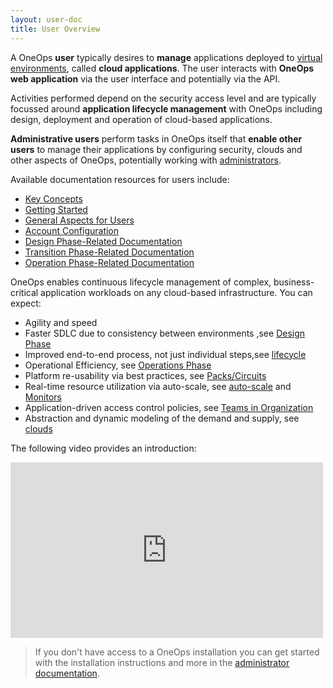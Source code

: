 ```yaml
---
layout: user-doc
title: User Overview
---
```


A OneOps __user__ typically desires to __manage__ applications deployed to 
[virtual environments](https://en.wikipedia.org/wiki/Virtual_environment_software), called __cloud applications__.
The user interacts with __OneOps web application__ via the user interface and potentially via the API.

Activities performed depend on the security access level and are typically focussed around __application lifecycle 
management__ with OneOps including design, deployment and operation of cloud-based applications.

__Administrative users__ perform tasks in OneOps itself that __enable other users__ to manage their applications by 
configuring security, clouds and other aspects of OneOps, potentially working 
with [administrators](/admin/index.html).

Available documentation resources for users include:

- [Key Concepts](./general/key-concepts.html)
- [Getting Started](./general/getting-started.html)
- [General Aspects for Users](./general/index.html)
- [Account Configuration](./account/index.html)
- [Design Phase-Related Documentation](./design/index.html)
- [Transition Phase-Related Documentation](./design/index.html)
- [Operation Phase-Related Documentation](./design/index.html)

OneOps enables continuous lifecycle management of complex, business-critical application workloads on any
cloud-based infrastructure. You can expect:

* Agility and speed
* Faster SDLC due to consistency between environments ,see [Design Phase](#design-phase)
* Improved end-to-end process, not just individual steps,see [lifecycle](/user/general/key-concepts.html#lifecycles)
* Operational Efficiency, see [Operations Phase](#operations-phase)
* Platform re-usability via best practices, see [Packs/Circuits](/user/design/platform-packs.html)
* Real-time resource utilization via auto-scale, see [auto-scale](/user/operation/auto-scale.html)
and [Monitors](/user/operation/monitors.html)
* Application-driven access control policies, see [Teams in Organization](/user/account/create-a-team-in-an-organization.html)
* Abstraction and dynamic modeling of the demand and supply, see [clouds](/user/account/cloud-providers.html)

The following video provides an introduction:

<iframe src="https://player.vimeo.com/video/44430261" width="500" height="281" frameborder="0" webkitallowfullscreen mozallowfullscreen allowfullscreen></iframe><br/>

> If you don't have access to a OneOps installation you can get started with the installation instructions and more in 
the [administrator documentation](/admin/index.html).




